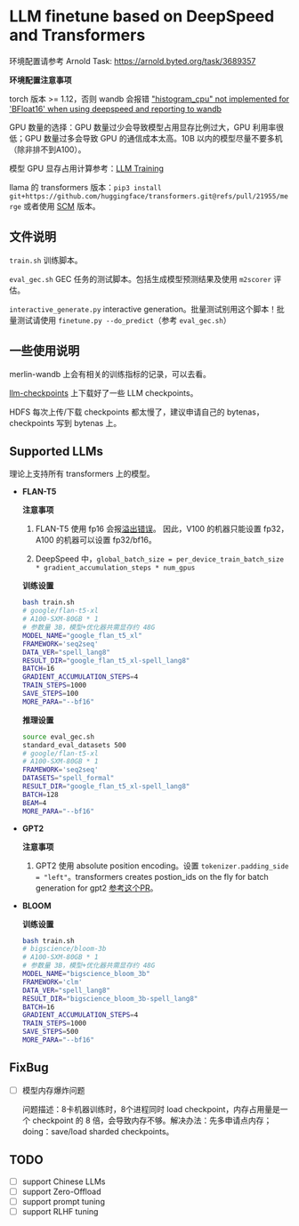 # LLM finetune based on DeepSpeed and Transformers

环境配置请参考 Arnold Task: https://arnold.byted.org/task/3689357

**环境配置注意事项**

torch 版本 >= 1.12，否则 wandb 会报错 ["histogram_cpu" not implemented for 'BFloat16' when using deepspeed and reporting to wandb](https://github.com/huggingface/transformers/issues/16689)

GPU 数量的选择：GPU 数量过少会导致模型占用显存比例过大，GPU 利用率很低；GPU 数量过多会导致 GPU 的通信成本太高。10B 以内的模型尽量不要多机（除非排不到A100）。

模型 GPU 显存占用计算参考：[LLM Training](https://bytedance.feishu.cn/docx/OvN8dUfqeoGWoyxezKVcPwoQndb)

llama 的 transformers 版本：`pip3 install git+https://github.com/huggingface/transformers.git@refs/pull/21955/merge` 或者使用 [SCM](https://cloud.bytedance.net/scm/detail/280433/versions) 版本。


## 文件说明

`train.sh` 训练脚本。

`eval_gec.sh` GEC 任务的测试脚本。包括生成模型预测结果及使用 `m2scorer` 评估。

`interactive_generate.py` interactive generation。批量测试别用这个脚本！批量测试请使用 `finetune.py --do_predict`（参考 `eval_gec.sh`）

## 一些使用说明

merlin-wandb 上会有相关的训练指标的记录，可以去看。

[llm-checkpoints](https://arnold.byted.org/volume/5476) 上下载好了一些 LLM checkpoints。

HDFS 每次上传/下载 checkpoints 都太慢了，建议申请自己的 bytenas，checkpoints 写到 bytenas 上。

## Supported LLMs

理论上支持所有 transformers 上的模型。

- **FLAN-T5**

    **注意事项**

    1. FLAN-T5 使用 fp16 会报[溢出错误](https://github.com/microsoft/DeepSpeed/issues/2169#issuecomment-1203472651)。
    因此，V100 的机器只能设置 fp32，A100 的机器可以设置 fp32/bf16。

    2. DeepSpeed 中，`global_batch_size = per_device_train_batch_size * gradient_accumulation_steps * num_gpus`

    **训练设置**
    ```bash
    bash train.sh
    # google/flan-t5-xl 
    # A100-SXM-80GB * 1
    # 参数量 3B，模型+优化器共需显存约 48G
    MODEL_NAME="google_flan_t5_xl"
    FRAMEWORK='seq2seq'
    DATA_VER="spell_lang8"
    RESULT_DIR="google_flan_t5_xl-spell_lang8"
    BATCH=16
    GRADIENT_ACCUMULATION_STEPS=4
    TRAIN_STEPS=1000
    SAVE_STEPS=100
    MORE_PARA="--bf16"
    ```

    **推理设置**
    ```bash
    source eval_gec.sh
    standard_eval_datasets 500
    # google/flan-t5-xl 
    # A100-SXM-80GB * 1
    FRAMEWORK='seq2seq'
    DATASETS="spell_formal"
    RESULT_DIR="google_flan_t5_xl-spell_lang8"
    BATCH=128
    BEAM=4
    MORE_PARA="--bf16"
    ```
   
- **GPT2**
    
    **注意事项**

    1. GPT2 使用 absolute position encoding。设置 `tokenizer.padding_side = "left"`。transformers creates postion_ids on the fly for batch generation for gpt2 [参考这个PR](https://github.com/huggingface/transformers/pull/7552#event-3876130796)。
    

- **BLOOM**

    **训练设置**
    ```bash
    bash train.sh
    # bigscience/bloom-3b 
    # A100-SXM-80GB * 1
    # 参数量 3B，模型+优化器共需显存约 48G
    MODEL_NAME="bigscience_bloom_3b"
    FRAMEWORK='clm'
    DATA_VER="spell_lang8"
    RESULT_DIR="bigscience_bloom_3b-spell_lang8"
    BATCH=16
    GRADIENT_ACCUMULATION_STEPS=4
    TRAIN_STEPS=1000
    SAVE_STEPS=500
    MORE_PARA="--bf16"
    ```

## FixBug

- [ ] 模型内存爆炸问题

    问题描述：8卡机器训练时，8个进程同时 load checkpoint，内存占用量是一个 checkpoint 的 8 倍，会导致内存不够。解决办法：先多申请点内存；doing：save/load sharded checkpoints。

## TODO
- [ ] support Chinese LLMs
- [ ] support Zero-Offload
- [ ] support prompt tuning
- [ ] support RLHF tuning
